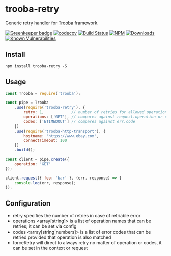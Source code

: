 # trooba-retry

Generic retry handler for [Trooba](https://github.com/trooba) framework.

[![Greenkeeper badge](https://badges.greenkeeper.io/trooba/trooba-retry.svg)](https://greenkeeper.io/)
[![codecov](https://codecov.io/gh/trooba/trooba-retry/branch/master/graph/badge.svg)](https://codecov.io/gh/trooba/trooba-retry)
[![Build Status](https://travis-ci.org/trooba/trooba-retry.svg?branch=master)](https://travis-ci.org/trooba/trooba-retry)
[![NPM](https://img.shields.io/npm/v/trooba-retry.svg)](https://www.npmjs.com/package/trooba-retry)
[![Downloads](https://img.shields.io/npm/dm/trooba-retry.svg)](http://npm-stat.com/charts.html?package=trooba-retry)
[![Known Vulnerabilities](https://snyk.io/test/github/trooba/trooba-retry/badge.svg)](https://snyk.io/test/github/trooba/trooba-retry)

## Install

```
npm install trooba-retry -S
```

## Usage

```js
const Trooba = require('trooba');

const pipe = Trooba
    .use(require('trooba-retry'), {
        retry: 1,            // number of retries for allowed operations
        operations: ['GET'], // compares against request.operation or context.operation
        codes: ['ETIMEDOUT'] // compares against err.code
    })
    .use(require('trooba-http-transport'), {
        hostname: 'https://www.ebay.com',
        connectTimeout: 100
    })
    .build();

const client = pipe.create({
    operation: 'GET'
});

client.request({ foo: 'bar' }, (err, response) => {
    console.log(err, response);
});
```

## Configuration

* retry <number> specifies the number of retries in case of retriable error
* operations <array[string]> is a list of operation names that can be retries; it can be set via config
* codes <array[string|numbers]> is a list of error codes that can be retried provided that operation is also matched
* forceRetry will direct to always retry no matter of operation or codes, it can be set in the context or request
